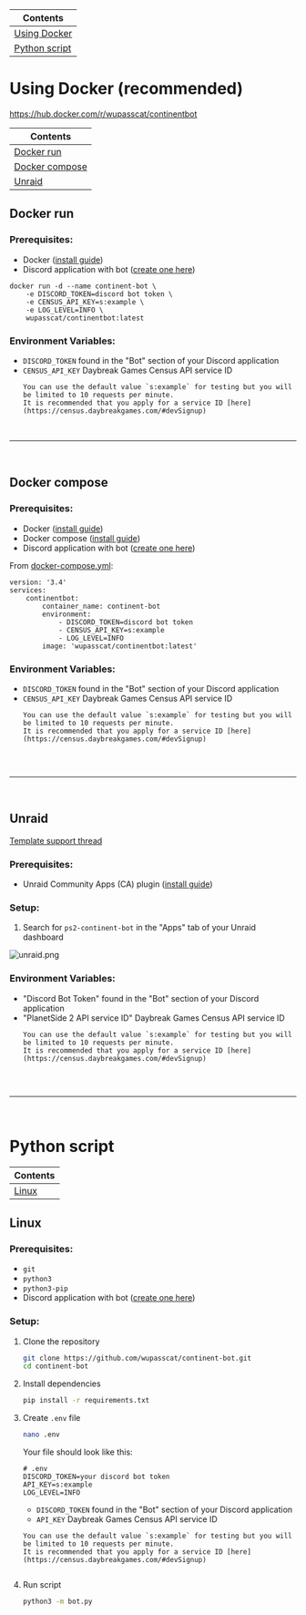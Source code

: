 |Contents
--- |
|[Using Docker](#using-docker-recommended)
|[Python script](#python-script)

# Using Docker (recommended)
https://hub.docker.com/r/wupasscat/continentbot

|Contents
--- |
|[Docker run](#docker-run)
|[Docker compose](#docker-compose)
|[Unraid](#unraid)

## Docker run
### Prerequisites:
- Docker ([install guide](https://docs.docker.com/engine/install/))
- Discord application with bot ([create one here](https://discord.com/developers/applications))
```{code-block} bash
docker run -d --name continent-bot \
    -e DISCORD_TOKEN=discord bot token \
    -e CENSUS_API_KEY=s:example \
    -e LOG_LEVEL=INFO \
    wupasscat/continentbot:latest
```
### Environment Variables:
- `DISCORD_TOKEN` found in the "Bot" section of your Discord application
- `CENSUS_API_KEY` Daybreak Games Census API service ID  
    ```{warning}
    You can use the default value `s:example` for testing but you will be limited to 10 requests per minute.  
    It is recommended that you apply for a service ID [here](https://census.daybreakgames.com/#devSignup)

<br />

***

<br />

## Docker compose
### Prerequisites:
- Docker ([install guide](https://docs.docker.com/engine/install/))
- Docker compose ([install guide](https://docs.docker.com/compose/install/))
- Discord application with bot ([create one here](https://discord.com/developers/applications))  

From [docker-compose.yml](https://github.com/wupasscat/continent-bot/blob/main/docker-compose.yml):
```{code-block} docker
version: '3.4'
services:
    continentbot:
        container_name: continent-bot
        environment:
            - DISCORD_TOKEN=discord bot token
            - CENSUS_API_KEY=s:example
            - LOG_LEVEL=INFO
        image: 'wupasscat/continentbot:latest'
```
### Environment Variables:
- `DISCORD_TOKEN` found in the "Bot" section of your Discord application
- `CENSUS_API_KEY` Daybreak Games Census API service ID  
    ```{warning}
    You can use the default value `s:example` for testing but you will be limited to 10 requests per minute.  
    It is recommended that you apply for a service ID [here](https://census.daybreakgames.com/#devSignup)


<br />

***

<br />

## Unraid
[Template support thread](https://forums.unraid.net/topic/135184-support-wupasscats-template-repository)
### Prerequisites:
- Unraid Community Apps (CA) plugin ([install guide](https://forums.unraid.net/topic/38582-plug-in-community-applications/))

### Setup:
1. Search for `ps2-continent-bot` in the "Apps" tab of your Unraid dashboard

![unraid.png](https://raw.githubusercontent.com/wupasscat/continent-bot/main/assets/unraid.png)

### Environment Variables:
- "Discord Bot Token" found in the "Bot" section of your Discord application
- "PlanetSide 2 API service ID" Daybreak Games Census API service ID  
    ```{warning}
    You can use the default value `s:example` for testing but you will be limited to 10 requests per minute.  
    It is recommended that you apply for a service ID [here](https://census.daybreakgames.com/#devSignup)


<br />

***

<br />

# Python script

|Contents
--- |
|[Linux](#linux)

## Linux

### Prerequisites:
- `git`
- `python3`
- `python3-pip`
- Discord application with bot ([create one here](https://discord.com/developers/applications))

### Setup:
1. Clone the repository  
    ```bash
    git clone https://github.com/wupasscat/continent-bot.git
    cd continent-bot
    ```
2. Install dependencies
    ```bash
    pip install -r requirements.txt
    ```
3. Create `.env` file
    ```bash
    nano .env
    ```
    Your file should look like this:
    ```{code-block} python
    # .env
    DISCORD_TOKEN=your discord bot token
    API_KEY=s:example
    LOG_LEVEL=INFO
    ```
    - `DISCORD_TOKEN` found in the "Bot" section of your Discord application
    - `API_KEY` Daybreak Games Census API service ID  
    ```{warning}
    You can use the default value `s:example` for testing but you will be limited to 10 requests per minute.  
    It is recommended that you apply for a service ID [here](https://census.daybreakgames.com/#devSignup)

    
4. Run script
    ```bash
    python3 -m bot.py
    ```
